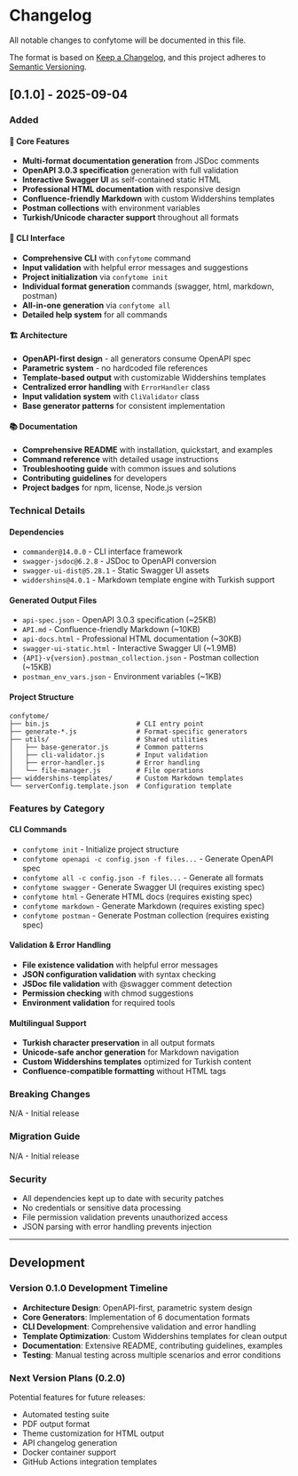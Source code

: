 # Changelog

All notable changes to confytome will be documented in this file.

The format is based on [Keep a Changelog](https://keepachangelog.com/en/1.0.0/),
and this project adheres to [Semantic Versioning](https://semver.org/spec/v2.0.0.html).

## [0.1.0] - 2025-09-04

### Added

#### 🚀 Core Features
- **Multi-format documentation generation** from JSDoc comments
- **OpenAPI 3.0.3 specification** generation with full validation
- **Interactive Swagger UI** as self-contained static HTML
- **Professional HTML documentation** with responsive design
- **Confluence-friendly Markdown** with custom Widdershins templates
- **Postman collections** with environment variables
- **Turkish/Unicode character support** throughout all formats

#### 🔧 CLI Interface
- **Comprehensive CLI** with `confytome` command
- **Input validation** with helpful error messages and suggestions
- **Project initialization** via `confytome init`
- **Individual format generation** commands (swagger, html, markdown, postman)
- **All-in-one generation** via `confytome all`
- **Detailed help system** for all commands

#### 🏗️ Architecture
- **OpenAPI-first design** - all generators consume OpenAPI spec
- **Parametric system** - no hardcoded file references
- **Template-based output** with customizable Widdershins templates
- **Centralized error handling** with `ErrorHandler` class
- **Input validation system** with `CliValidator` class
- **Base generator patterns** for consistent implementation

#### 📚 Documentation
- **Comprehensive README** with installation, quickstart, and examples
- **Command reference** with detailed usage instructions
- **Troubleshooting guide** with common issues and solutions
- **Contributing guidelines** for developers
- **Project badges** for npm, license, Node.js version

### Technical Details

#### Dependencies
- `commander@14.0.0` - CLI interface framework
- `swagger-jsdoc@6.2.8` - JSDoc to OpenAPI conversion
- `swagger-ui-dist@5.28.1` - Static Swagger UI assets
- `widdershins@4.0.1` - Markdown template engine with Turkish support

#### Generated Output Files
- `api-spec.json` - OpenAPI 3.0.3 specification (~25KB)
- `API.md` - Confluence-friendly Markdown (~10KB)
- `api-docs.html` - Professional HTML documentation (~30KB)
- `swagger-ui-static.html` - Interactive Swagger UI (~1.9MB)
- `{API}-v{version}.postman_collection.json` - Postman collection (~15KB)
- `postman_env_vars.json` - Environment variables (~1KB)

#### Project Structure
```
confytome/
├── bin.js                      # CLI entry point
├── generate-*.js               # Format-specific generators
├── utils/                      # Shared utilities
│   ├── base-generator.js       # Common patterns
│   ├── cli-validator.js        # Input validation
│   ├── error-handler.js        # Error handling
│   └── file-manager.js         # File operations
├── widdershins-templates/      # Custom Markdown templates
└── serverConfig.template.json  # Configuration template
```

### Features by Category

#### CLI Commands
- `confytome init` - Initialize project structure
- `confytome openapi -c config.json -f files...` - Generate OpenAPI spec
- `confytome all -c config.json -f files...` - Generate all formats
- `confytome swagger` - Generate Swagger UI (requires existing spec)
- `confytome html` - Generate HTML docs (requires existing spec)
- `confytome markdown` - Generate Markdown (requires existing spec)
- `confytome postman` - Generate Postman collection (requires existing spec)

#### Validation & Error Handling
- **File existence validation** with helpful error messages
- **JSON configuration validation** with syntax checking
- **JSDoc file validation** with @swagger comment detection
- **Permission checking** with chmod suggestions
- **Environment validation** for required tools

#### Multilingual Support
- **Turkish character preservation** in all output formats
- **Unicode-safe anchor generation** for Markdown navigation
- **Custom Widdershins templates** optimized for Turkish content
- **Confluence-compatible formatting** without HTML tags

### Breaking Changes

N/A - Initial release

### Migration Guide

N/A - Initial release

### Security

- All dependencies kept up to date with security patches
- No credentials or sensitive data processing
- File permission validation prevents unauthorized access
- JSON parsing with error handling prevents injection

---

## Development

### Version 0.1.0 Development Timeline

- **Architecture Design**: OpenAPI-first, parametric system design
- **Core Generators**: Implementation of 6 documentation formats
- **CLI Development**: Comprehensive validation and error handling
- **Template Optimization**: Custom Widdershins templates for clean output
- **Documentation**: Extensive README, contributing guidelines, examples
- **Testing**: Manual testing across multiple scenarios and error conditions

### Next Version Plans (0.2.0)

Potential features for future releases:
- Automated testing suite
- PDF output format
- Theme customization for HTML output
- API changelog generation
- Docker container support
- GitHub Actions integration templates
